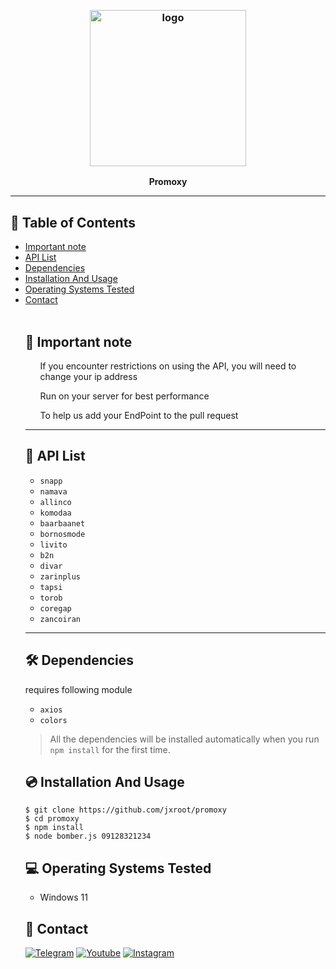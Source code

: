 
﻿
<h3 align="center"><img src="https://fizoofood.com/sms-bomber-apkresult.jpg" alt="logo" height="250px"></h3>
<p align="center">
    <b>Promoxy</b><br>
    </p>
<hr>

<h2 id="table-of-contents">📜 Table of Contents</h2>
<ul>
<li><a href="#connection"> Important note</a></li>
<li><a href="#dependency"> API List</a></li>
<li><a href="#installation-and-usage"> Dependencies</a></li>
<li><a href="#installation-termux">Installation And Usage</a></li>
<li><a href="#operating-systems-tested">Operating Systems Tested</a></li>
<li><a href="#contact">Contact</a></li>
<br>
<h2>📢 Important note</h2>

<ol>If you encounter restrictions on using the API, you will need to change your ip address</ol>

<ol>Run on your server for best performance</ol>

<ol>To help us add your EndPoint to the pull request</ol>
<hr>
<h2>📜 API List</h2>

- `snapp`
- `namava`
- `allinco`
- `komodaa`
- `baarbaanet`
- `bornosmode`
- `livito`
- `b2n`
- `divar`
- `zarinplus`
- `tapsi`
- `torob`
- `coregap`
- `zancoiran`

<hr>
<h2>🛠  Dependencies</h2>

requires following module 
- `axios`
- `colors`


> All the dependencies will be installed automatically when you run `npm install` for the first time.
<h2>💿 Installation And Usage</h2>

```
$ git clone https://github.com/jxroot/promoxy
$ cd promoxy
$ npm install
$ node bomber.js 09128321234
```
<h2 id="operating-systems-tested">💻 Operating Systems Tested</h2>
<ul>

<li>Windows 11</li>
</ul>





<h2 id="contact">📧 Contact</h2>
<p >
<a href="https://t.me/sectoolfa"><img title="Telegram" src="https://img.shields.io/badge/Telegram-black?style=for-the-badge&logo=Telegram"></a>
<a href="https://www.youtube.com/channel/UC0-QcOXgzRgSfcE3zerwu9w/?sub_confirmation=1"><img title="Youtube" src="https://img.shields.io/badge/Youtube-red?style=for-the-badge&logo=Youtube"></a>
<a href="https://www.instagram.com/sectoolfa"><img title="Instagram" src="https://img.shields.io/badge/Instagram-white?style=for-the-badge&logo=Instagram"></a>

